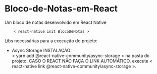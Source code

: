 # Bloco-de-Notas-em-React
Um bloco de notas desenvolvido em React Native


        < react-native init BlocoDeNotas >


Libs necessárias para a execução do projeto:
- Async Storage
INSTALAÇÃO:      
< yarn add @react-native-community/async-storage > na pasta do projeto.
CASO O REACT NÃO FAÇA O LINK AUTOMÁTICO, execute < react-native link @react-native-community/async-storage >.

